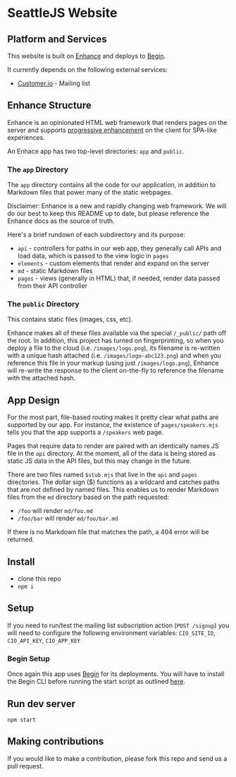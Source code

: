 # SeattleJS Website

## Platform and Services

This website is built on [Enhance](https://enhance.dev) and deploys to [Begin](https://begin.com). 

It currently depends on the following external services:

- [Customer.io](https://customer.io) - Mailing list

## Enhance Structure

Enhance is an opinionated HTML web framework that renders pages on the server and supports [progressive enhancement](https://enhance.dev/docs/learn/why-enhance) on the client for SPA-like experiences. 

An Enhace app has two top-level directories: `app` and `public`. 

### The `app` Directory

The `app` directory contains all the code for our application, in addition to Markdown files that power many of the static webpages. 

Disclaimer: Enhance is a new and rapidly changing web framework. We will do our best to keep this README up to date, but please reference the Enhance docs as the source of truth.

Here's a brief rundown of each subdirectory and its purpose:

- `api` - controllers for paths in our web app, they generally call APIs and load data, which is passed to the view logic in `pages`
- `elements` - custom elements that render and expand on the server
- `md` - static Markdown files
- `pages` - views (generally in HTML) that, if needed, render data passed from their API controller

### The `public` Directory

This contains static files (images, css, etc). 

Enhance makes all of these files available via the special `/_public/` path off the root. In addition, this project has turned on fingerprinting, so when you deploy a file to the cloud (i.e. `/images/logo.png`), its filename is re-written with a unique hash attached (i.e. `/images/logo-abc123.png`) and when you reference this file in your markup (using just `/images/logo.png`), Enhance will re-write the response to the client on-the-fly to reference the filename with the attached hash.

## App Design

For the most part, file-based routing makes it pretty clear what paths are supported by our app. For instance, the existence of `pages/speakers.mjs` tells you that the app supports a `/speakers` web page. 

Pages that require data to render are paired with an identically names JS file in the `api` directory. At the moment, all of the data is being stored as static JS data in the API files, but this may change in the future.

There are two files named `$stub.mjs` that live in the `api` and `pages` directories. The dollar sign ($) functions as a wildcard and catches paths that are not defined by named files. This enables us to render Markdown files from the `md` directory based on the path requested:

- `/foo` will render `md/foo.md`
- `/foo/bar` will render `md/foo/bar.md`

If there is no Markdown file that matches the path, a 404 error will be returned.


## Install

- clone this repo
- `npm i`

## Setup

If you need to run/test the mailing list subscription action (`POST /signup`) you will need to configure the following environment variables: `CIO_SITE_ID`, `CIO_API_KEY`, `CIO_APP_KEY`

### Begin Setup

Once again this app uses [Begin](https://begin.com) for its deployments.  You will have to install the Begin CLI before running the start script as outlined [here](https://begin.com/docs/getting-started/installing-the-begin-cli).

## Run dev server

`npm start`

## Making contributions

If you would like to make a contribution, please fork this repo and send us a pull request.
